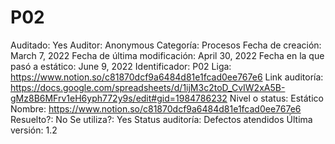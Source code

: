 # P02

Auditado: Yes
Auditor: Anonymous
Categoría: Procesos
Fecha de creación: March 7, 2022
Fecha de última modificación: April 30, 2022
Fecha en la que pasó a estático: June 9, 2022
Identificador: P02
Liga: https://www.notion.so/c81870dcf9a6484d81e1fcad0ee767e6 
Link auditoría: https://docs.google.com/spreadsheets/d/1ijM3c2toD_CvIW2xA5B-gMz8B6MFrv1eH6yph772y9s/edit#gid=1984786232
Nivel o status: Estático
Nombre: https://www.notion.so/c81870dcf9a6484d81e1fcad0ee767e6 
Resuelto?: No
Se utiliza?: Yes
Status auditoría: Defectos atendidos
Última versión: 1.2